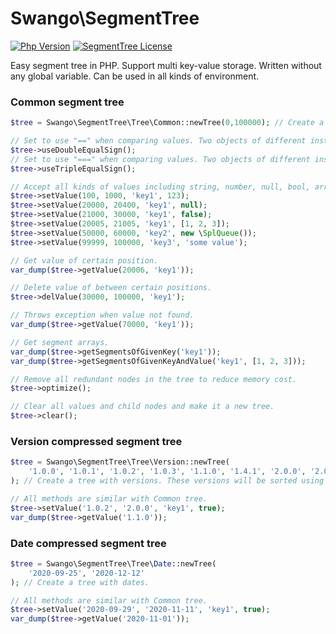 # Swango\SegmentTree

[![Php Version](https://img.shields.io/badge/php-%3E=7.1-brightgreen.svg?maxAge=2592000)](https://secure.php.net/)
[![SegmentTree License](https://img.shields.io/hexpm/l/plug.svg?maxAge=2592000)](https://github.com/swlib/archer/blob/master/LICENSE)

Easy segment tree in PHP. Support multi key-value storage. Written without any global variable. Can be used in all kinds of environment.
### Common segment tree
```php
$tree = Swango\SegmentTree\Tree\Common::newTree(0,100000); // Create a tree with scale of 0~100000;

// Set to use "==" when comparing values. Two objects of different instances that have same content will be considered equal.
$tree->useDoubleEqualSign();
// Set to use "===" when comparing values. Two objects of different instances will be considered not equal no matter their content.
$tree->useTripleEqualSign();

// Accept all kinds of values including string, number, null, bool, array, object, etc. 
$tree->setValue(100, 1000, 'key1', 123);
$tree->setValue(20000, 20400, 'key1', null);
$tree->setValue(21000, 30000, 'key1', false);
$tree->setValue(20005, 21005, 'key1', [1, 2, 3]);
$tree->setValue(50000, 60000, 'key2', new \SplQueue());
$tree->setValue(99999, 100000, 'key3', 'some value');

// Get value of certain position.
var_dump($tree->getValue(20006, 'key1'));

// Delete value of between certain positions.
$tree->delValue(30000, 100000, 'key1');

// Throws exception when value not found.
var_dump($tree->getValue(70000, 'key1'));

// Get segment arrays.
var_dump($tree->getSegmentsOfGivenKey('key1'));
var_dump($tree->getSegmentsOfGivenKeyAndValue('key1', [1, 2, 3]));

// Remove all redundant nodes in the tree to reduce memory cost.
$tree->optimize();

// Clear all values and child nodes and make it a new tree.
$tree->clear();
```
### Version compressed segment tree
```php
$tree = Swango\SegmentTree\Tree\Version::newTree(
    '1.0.0', '1.0.1', '1.0.2', '1.0.3', '1.1.0', '1.4.1', '2.0.0', '2.0.1-RC1', '3.0.0'
); // Create a tree with versions. These versions will be sorted using version_compare() and remove all duplicated

// All methods are similar with Common tree.
$tree->setValue('1.0.2', '2.0.0', 'key1', true);
var_dump($tree->getValue('1.1.0'));
```
### Date compressed segment tree
```php
$tree = Swango\SegmentTree\Tree\Date::newTree(
    '2020-09-25', '2020-12-12'
); // Create a tree with dates. 

// All methods are similar with Common tree.
$tree->setValue('2020-09-29', '2020-11-11', 'key1', true);
var_dump($tree->getValue('2020-11-01'));
```

